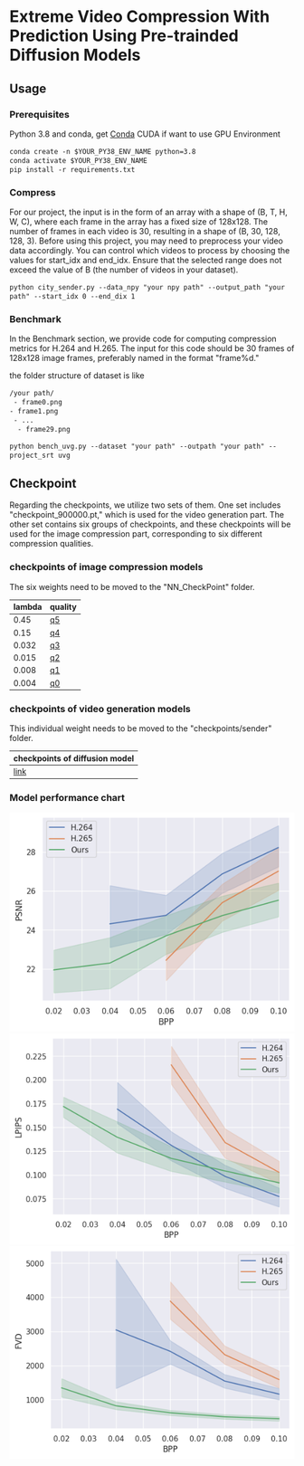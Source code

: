 # Extreme Video Compression With Prediction Using Pre-trainded Diffusion Models 
## Usage



### Prerequisites
Python 3.8 and conda, get [Conda](https://www.anaconda.com/)
CUDA if want to use GPU
Environment

```
conda create -n $YOUR_PY38_ENV_NAME python=3.8
conda activate $YOUR_PY38_ENV_NAME
pip install -r requirements.txt
```



### Compress
For our project, the input is in the form of an array with a shape of (B, T, H, W, C), where each frame in the array has a fixed size of 128x128. The number of frames in each video is 30, resulting in a shape of (B, 30, 128, 128, 3). Before using this project, you may need to preprocess your video data accordingly.
You can control which videos to process by choosing the values for start_idx and end_idx. Ensure that the selected range does not exceed the value of B (the number of videos in your dataset).
```
python city_sender.py --data_npy "your npy path" --output_path "your path" --start_idx 0 --end_dix 1 
```
### Benchmark
In the Benchmark section, we provide code for computing compression metrics for H.264 and H.265. The input for this code should be 30 frames of 128x128 image frames, preferably named in the format "frame%d."

the folder structure of dataset is like

```
/your path/
 - frame0.png
- frame1.png
 - ...
  - frame29.png
```



```
python bench_uvg.py --dataset "your path" --outpath "your path" --project_srt uvg
```
## Checkpoint

Regarding the checkpoints, we utilize two sets of them. One set includes "checkpoint_900000.pt," which is used for the video generation part. The other set contains six groups of checkpoints, and these checkpoints will be used for the image compression part, corresponding to six different compression qualities.

### checkpoints of image compression models

The six weights need to be moved to the "NN_CheckPoint" folder.

| lambda | quality | 
| ------- | ------- | 
| 0.45  | [q5](https://drive.google.com/file/d/1_RCV0oVKOac543XGrpocnBNUJvtjPDTB/view?usp=drive_link)  | 
| 0.15  | [q4](https://drive.google.com/file/d/1BA8JxfWSCXBYZsGS2GTsdPDbPS-UXeUH/view?usp=drive_link) | 
|0.032  |[q3](https://drive.google.com/file/d/1nyYvHlEivNW_PXAN3wPfIRPXz8oBs_Ff/view?usp=drive_link)  | 
| 0.015  |[q2](https://drive.google.com/file/d/1Cja3YInI7XU0iJZm0tVtGbau1OWlAaJW/view?usp=drive_link) | 
|0.008 | [q1](https://drive.google.com/file/d/1A7f4beJEd-fMj0pwZ0ayswq_j2FoDxD4/view?usp=drive_link) | 
| 0.004 | [q0](https://drive.google.com/file/d/1TVursXwljO0V-wQUm7i8yNqDVKfen51S/view?usp=drive_link) | 

### checkpoints of video generation models

This individual weight needs to be moved to the "checkpoints/sender" folder.

 |checkpoints of diffusion model | 
| ------- | 
 | [link](https://drive.google.com/file/d/1rezZ0kwPfAk-WPgD_0vwO6zCwjOhm6Dk/view)  | 






### Model performance chart
![PSNR](PSNR_24.png)
![LPIPS](LPIPS_24.png)
![FVD](FVD_24.png)
